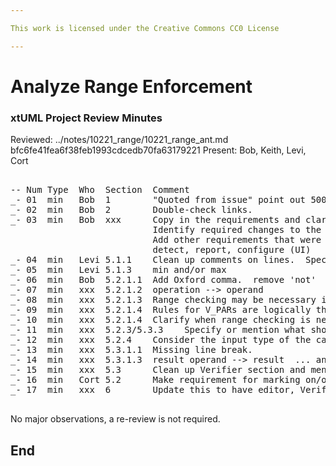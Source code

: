 ```yaml
---

This work is licensed under the Creative Commons CC0 License

---
```


# Analyze Range Enforcement
### xtUML Project Review Minutes

Reviewed:  ../notes/10221_range/10221_range_ant.md bfc6fe41fea6f38feb1993cdcedb70fa63179221
Present:  Bob, Keith, Levi, Cort

<pre>

-- Num Type  Who  Section  Comment
_- 01  min   Bob  1        "Quoted from issue" point out 5005.
_- 02  min   Bob  2        Double-check links.
_- 03  min   Bob  xxx      Copy in the requirements and clarify the section where the requirements come from.
                           Identify required changes to the editor.
                           Add other requirements that were "in my heart".
                           detect, report, configure (UI)
_- 04  min   Levi 5.1.1    Clean up comments on lines.  Specify that :ff returns rngi.  Fix bop.
_- 05  min   Levi 5.1.3    min and/or max
_- 06  min   Bob  5.2.1.1  Add Oxford comma.  remove 'not'
_- 07  min   xxx  5.2.1.2  operation --> operand
_- 08  min   xxx  5.2.1.3  Range checking may be necessary in the presence of assignment and actual parameters.
_- 09  min   xxx  5.2.1.4  Rules for V_PARs are logically the same as assignment.
_- 10  min   xxx  5.2.1.4  Clarify when range checking is needed (only when type conversion is a demotion).
_- 11  min   xxx  5.2.3/5.3.3    Specify or mention what should happen with enumerator defaults.  What to do?  Requires thought.
_- 12  min   xxx  5.2.4    Consider the input type of the cast (demotion).
_- 13  min   xxx  5.3.1.1  Missing line break.
_- 14  min   xxx  5.3.1.3  result operand --> result  ... and demotion only when assignment or parameters
_- 15  min   xxx  5.3      Clean up Verifier section and mention promotion and demotion.
_- 16  min   Cort 5.2      Make requirement for marking on/off range checking.
_- 17  min   xxx  6        Update this to have editor, Verifier and MC.  Generate sub-points that can go into an SRS.

</pre>
   
No major observations, a re-review is not required.


End
---
